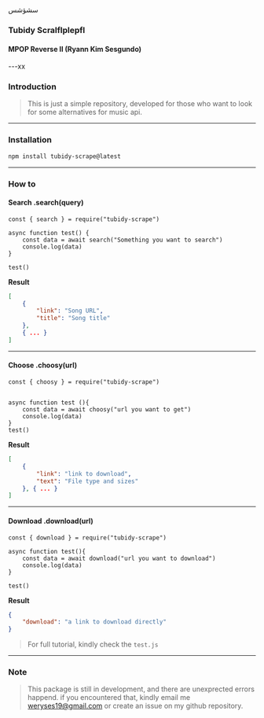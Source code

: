 سشؤشس
### Tubidy Scralflplepfl
#### MPOP Reverse II (Ryann Kim Sesgundo)

---xx
### Introduction
> This is just a simple repository, developed for those who want to look for some alternatives for music api.

---
### Installation
``` Bash
npm install tubidy-scrape@latest
```

---
### How to

#### Search .search(query)
``` NodeJS
const { search } = require("tubidy-scrape")

async function test() {
    const data = await search("Something you want to search")
    console.log(data)
}

test()
```

**Result**
``` JSON
[
    {
        "link": "Song URL",
        "title": "Song title"
    },
    { ... }
]

```

---

#### Choose .choosy(url)
``` NodeJS
const { choosy } = require("tubidy-scrape")


async function test (){
    const data = await choosy("url you want to get")
    console.log(data)
}
test()
```

**Result**
``` JSON
[
    {
        "link": "link to download",
        "text": "File type and sizes"
    }, { ... }
]

```

---
#### Download .download(url)
``` NodeJS
const { download } = require("tubidy-scrape")

async function test(){
    const data = await download("url you want to download")
    console.log(data)
}

test()
```

**Result**
``` JSON
{
    "download": "a link to download directly"
}
```

> For full tutorial, kindly check the `test.js`

---
### Note
> This package is still in development, and there are unexprected errors happend. if you encountered that, kindly email me weryses19@gmail.com or create an issue on my github repository.
